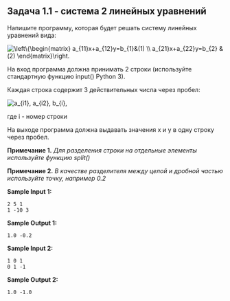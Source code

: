 ## Задача 1.1 - система 2 линейных уравнений

Напишите программу, которая будет решать систему линейных уравнений вида:

<img src="https://latex.codecogs.com/svg.image?\left\{\begin{matrix}&space;a_{11}x&plus;a_{12}y=b_{1}&(1)&space;\\&space;a_{21}x&plus;a_{22}y=b_{2}&space;&(2)&space;\end{matrix}\right." title="\left\{\begin{matrix} a_{11}x+a_{12}y=b_{1}&(1) \\ a_{21}x+a_{22}y=b_{2} &(2) \end{matrix}\right." />

На вход программа должна принимать 2 строки (используйте стандартную функцию input() Python 3).

Каждая строка содержит 3 действительных числа через пробел:

<img src="https://latex.codecogs.com/svg.image?a_{i1},&space;a_{i2},&space;b_{i}," title="a_{i1}, a_{i2}, b_{i}," />

где i - номер строки

На выходе программа должна выдавать значения x и y в одну строку через пробел.


**Примечание 1.** _Для разделения строки на отдельные элементы используйте функцию split()_

**Примечание 2.** _В качестве разделителя между целой и дробной частью используйте точку, например 0.2_

**Sample Input 1:**

```commandline
2 5 1
1 -10 3
```

**Sample Output 1:**

```commandline
1.0 -0.2
```

**Sample Input 2:**

```commandline
1 0 1
0 1 -1
```

**Sample Output 2:**

```commandline
1.0 -1.0
```
